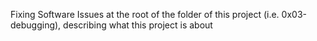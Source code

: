 Fixing Software Issues at the root of the folder of this project (i.e. 0x03-debugging), describing what this project is about
